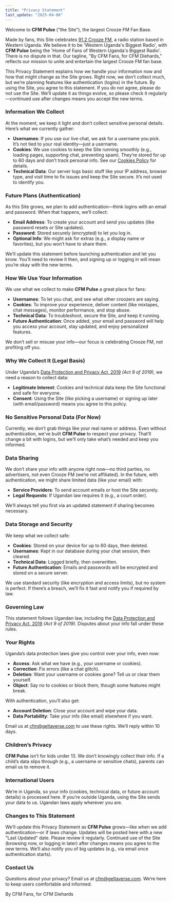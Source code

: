 ```yaml
---
title: "Privacy Statement"
last_update: "2025-04-06"
---
```


Welcome to **CFM Pulse** ("the Site"), the largest Crooze FM Fan Base.

Made by fans, this Site celebrates [91.2 Crooze FM](https://www.croozefm.com/), a radio station based in Western Uganda. We believe it to be 'Western Uganda's Biggest Radio', with **CFM Pulse** being the 'Home of Fans of Western Uganda's Biggest Radio'. There is no dispute in that. Our tagline, "By CFM Fans, for CFM Diehards," reflects our mission to unite and entertain the largest Crooze FM fan base.

This Privacy Statement explains how we handle your information now and how that might change as the Site grows. Right now, we don’t collect much, but we’re planning features like authentication (logins) in the future. By using the Site, you agree to this statement. If you do not agree, please do not use the Site. We’ll update it as things evolve, so please check it regularly—continued use after changes means you accept the new terms.

### Information We Collect

At the moment, we keep it light and don’t collect sensitive personal details. Here’s what we currently gather:

- **Usernames**: If you use our live chat, we ask for a username you pick. It’s not tied to your real identity—just a username.
- **Cookies**: We use cookies to keep the Site running smoothly (e.g., loading pages, supporting chat, preventing spam). They’re stored for up to 60 days and don’t track personal info. See our [Cookies Policy](/policies/cookies-policy) for details.
- **Technical Data**: Our server logs basic stuff like your IP address, browser type, and visit time to fix issues and keep the Site secure. It’s not used to identify you.

### Future Plans (Authentication)

As this Site grows, we plan to add authentication—think logins with an email and password. When that happens, we’ll collect:

- **Email Address**: To create your account and send you updates (like password resets or Site updates).
- **Password**: Stored securely (encrypted) to let you log in.
- **Optional Info**: We might ask for extras (e.g., a display name or favorites), but you won’t have to share them.

We’ll update this statement before launching authentication and let you know. You’ll need to review it then, and signing up or logging in will mean you’re okay with the new terms.

### How We Use Your Information

We use what we collect to make **CFM Pulse** a great place for fans:

- **Usernames**: To let you chat, and see what other croozers are saying.
- **Cookies**: To improve your experience, deliver content (like mixtapes, chat messages), monitor performance, and stop abuse.
- **Technical Data**: To troubleshoot, secure the Site, and keep it running.
- **Future Authentication**: Once added, your email and password will help you access your account, stay updated, and enjoy personalized features.

We don’t sell or misuse your info—our focus is celebrating Crooze FM, not profiting off you.

### Why We Collect It (Legal Basis)

Under Uganda’s [Data Protection and Privacy Act, 2019](https://media.ulii.org/media/legislation/18002/source_file/b6ae5cce4290322a/2019-9.pdf) _(Act 9 of 2019)_, we need a reason to collect data:

- **Legitimate Interest**: Cookies and technical data keep the Site functional and safe for everyone.
- **Consent**: Using the Site (like picking a username) or signing up later (with email/password) means you agree to this policy.

### No Sensitive Personal Data (For Now)

Currently, we don’t grab things like your real name or address. Even without authentication, we’ve built **CFM Pulse** to respect your privacy. That’ll change a bit with logins, but we’ll only take what’s needed and keep you informed.

### Data Sharing

We don’t share your info with anyone right now—no third parties, no advertisers, not even Crooze FM (we’re not affiliated). In the future, with authentication, we might share limited data (like your email) with:

- **Service Providers**: To send account emails or host the Site securely.
- **Legal Requests**: If Ugandan law requires it (e.g., a court order).

We’ll always tell you first via an updated statement if sharing becomes necessary.

### Data Storage and Security

We keep what we collect safe:

- **Cookies**: Stored on your device for up to 60 days, then deleted.
- **Usernames**: Kept in our database during your chat session, then cleared.
- **Technical Data**: Logged briefly, then overwritten.
- **Future Authentication**: Emails and passwords will be encrypted and stored on a secure server.

We use standard security (like encryption and access limits), but no system is perfect. If there’s a breach, we’ll fix it fast and notify you if required by law.

### Governing Law

This statement follows Ugandan law, including the [Data Protection and Privacy Act, 2019](https://media.ulii.org/media/legislation/18002/source_file/b6ae5cce4290322a/2019-9.pdf) _(Act 9 of 2019)_. Disputes about your info fall under these rules.

### Your Rights

Uganda’s data protection laws give you control over your info, even now:

- **Access**: Ask what we have (e.g., your username or cookies).
- **Correction**: Fix errors (like a chat glitch).
- **Deletion**: Want your username or cookies gone? Tell us or clear them yourself.
- **Object**: Say no to cookies or block them, though some features might break.

With authentication, you’ll also get:

- **Account Deletion**: Close your account and wipe your data.
- **Data Portability**: Take your info (like email) elsewhere if you want.

Email us at [cfm@geltaverse.com](mailto:cfm@geltaverse.com) to use these rights. We’ll reply within 10 days.

### Children’s Privacy

**CFM Pulse** isn’t for kids under 13. We don’t knowingly collect their info. If a child’s data slips through (e.g., a username or sensitive chats), parents can email us to remove it.

### International Users

We’re in Uganda, so your info (cookies, technical data, or future account details) is processed here. If you’re outside Uganda, using the Site sends your data to us. Ugandan laws apply wherever you are.

### Changes to This Statement

We’ll update this Privacy Statement as **CFM Pulse** grows—like when we add authentication—or if laws change. Updates will be posted here with a new "Last Updated" date. Please review it regularly. Continued use of the Site (browsing now, or logging in later) after changes means you agree to the new terms. We’ll also notify you of big updates (e.g., via email once authentication starts).

### Contact Us

Questions about your privacy? Email us at [cfm@geltaverse.com](mailto:cfm@geltaverse.com). We’re here to keep users comfortable and informed.

<p className="font-light text-sm italic opacity-60 mt-8">By CFM Fans, for CFM Diehards</p>
